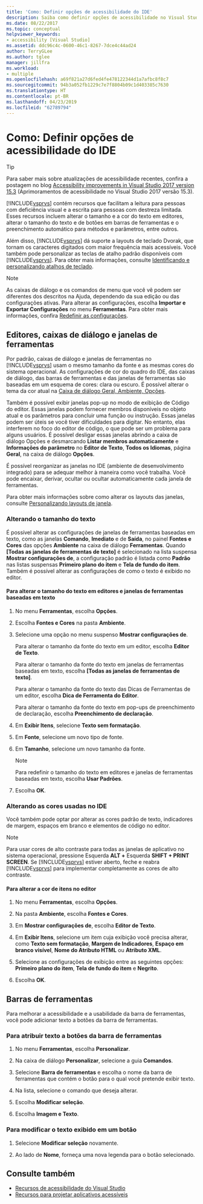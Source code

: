 ```yaml
---
title: 'Como: Definir opções de acessibilidade do IDE'
description: Saiba como definir opções de acessibilidade no Visual Studio que deixarão o IDE (ambiente de desenvolvimento integrado) mais fácil de usar para todos, incluindo pessoas com deficiência visual para ler e pessoas com limitações na capacidade de escrever.
ms.date: 08/22/2017
ms.topic: conceptual
helpviewer_keywords:
- accessibility [Visual Studio]
ms.assetid: ddc96c4c-0600-46c1-8267-7dce4c44ad24
author: TerryGLee
ms.author: tglee
manager: jillfra
ms.workload:
- multiple
ms.openlocfilehash: a69f821a27d6fed4fe478122344d1a7afbc8f8c7
ms.sourcegitcommit: 94b3a052fb1229c7e7f8804b09c1d403385c7630
ms.translationtype: HT
ms.contentlocale: pt-BR
ms.lasthandoff: 04/23/2019
ms.locfileid: "62789794"
---
```

# <a name="how-to-set-ide-accessibility-options"></a>Como: Definir opções de acessibilidade do IDE

> [!TIP]
> Para saber mais sobre atualizações de acessibilidade recentes, confira a postagem no blog [Accessibility improvements in Visual Studio 2017 version 15.3](https://devblogs.microsoft.com/visualstudio/accessibility-improvements-in-visual-studio-2017-version-15-3/) (Aprimoramentos de acessibilidade no Visual Studio 2017 versão 15.3).

[!INCLUDE[vsprvs](../../code-quality/includes/vsprvs_md.md)] contém recursos que facilitam a leitura para pessoas com deficiência visual e a escrita para pessoas com destreza limitada. Esses recursos incluem alterar o tamanho e a cor do texto em editores, alterar o tamanho do texto e de botões em barras de ferramentas e o preenchimento automático para métodos e parâmetros, entre outros.

Além disso, [!INCLUDE[vsprvs](../../code-quality/includes/vsprvs_md.md)] dá suporte a layouts de teclado Dvorak, que tornam os caracteres digitados com maior frequência mais acessíveis. Você também pode personalizar as teclas de atalho padrão disponíveis com [!INCLUDE[vsprvs](../../code-quality/includes/vsprvs_md.md)]. Para obter mais informações, consulte [Identificando e personalizando atalhos de teclado](../../ide/identifying-and-customizing-keyboard-shortcuts-in-visual-studio.md).

> [!NOTE]
> As caixas de diálogo e os comandos de menu que você vê podem ser diferentes dos descritos na Ajuda, dependendo da sua edição ou das configurações ativas. Para alterar as configurações, escolha **Importar e Exportar Configurações** no menu **Ferramentas**. Para obter mais informações, confira [Redefinir as configurações](../environment-settings.md#reset-settings).

## <a name="editors-dialogs-and-tool-windows"></a>Editores, caixas de diálogo e janelas de ferramentas

 Por padrão, caixas de diálogo e janelas de ferramentas no [!INCLUDE[vsprvs](../../code-quality/includes/vsprvs_md.md)] usam o mesmo tamanho da fonte e as mesmas cores do sistema operacional. As configurações de cor do quadro do IDE, das caixas de diálogo, das barras de ferramentas e das janelas de ferramentas são baseadas em um esquema de cores: clara ou escuro. É possível alterar o tema da cor atual na [Caixa de diálogo Geral, Ambiente, Opções](../../ide/reference/general-environment-options-dialog-box.md).

 Também é possível exibir janelas pop-up no modo de exibição de Código do editor. Essas janelas podem fornecer membros disponíveis no objeto atual e os parâmetros para concluir uma função ou instrução. Essas janelas podem ser úteis se você tiver dificuldades para digitar. No entanto, elas interferem no foco do editor de código, o que pode ser um problema para alguns usuários. É possível desligar essas janelas abrindo a caixa de diálogo Opções e desmarcando **Listar membros automaticamente** e **Informações do parâmetro** no **Editor de Texto**, **Todos os Idiomas**, página **Geral**, na caixa de diálogo **Opções**.

 É possível reorganizar as janelas no IDE (ambiente de desenvolvimento integrado) para se adequar melhor à maneira como você trabalha. Você pode encaixar, derivar, ocultar ou ocultar automaticamente cada janela de ferramentas.

 Para obter mais informações sobre como alterar os layouts das janelas, consulte [Personalizando layouts de janela](../../ide/customizing-window-layouts-in-visual-studio.md).

### <a name="changing-the-size-of-text"></a>Alterando o tamanho do texto

 É possível alterar as configurações de janelas de ferramentas baseadas em texto, como as janelas **Comando**, **Imediato** e de **Saída**, no painel **Fontes e Cores** das opções **Ambiente** na caixa de diálogo **Ferramentas**. Quando **[Todas as janelas de ferramentas de texto]** é selecionado na lista suspensa **Mostrar configurações de**, a configuração padrão é listada como **Padrão** nas listas suspensas **Primeiro plano do item** e **Tela de fundo do item**. Também é possível alterar as configurações de como o texto é exibido no editor.

#### <a name="to-change-the-size-of-text-in-text-based-tool-windows-and-editors"></a>Para alterar o tamanho do texto em editores e janelas de ferramentas baseadas em texto

1. No menu **Ferramentas**, escolha **Opções**.

2. Escolha **Fontes e Cores** na pasta **Ambiente**.

3. Selecione uma opção no menu suspenso **Mostrar configurações de**.

     Para alterar o tamanho da fonte do texto em um editor, escolha **Editor de Texto**.

     Para alterar o tamanho da fonte do texto em janelas de ferramentas baseadas em texto, escolha **[Todas as janelas de ferramentas de texto]**.

     Para alterar o tamanho da fonte do texto das Dicas de Ferramentas de um editor, escolha **Dica de Ferramenta do Editor**.

     Para alterar o tamanho da fonte do texto em pop-ups de preenchimento de declaração, escolha **Preenchimento de declaração**.

4. Em **Exibir Itens**, selecione **Texto sem formatação**.

5. Em **Fonte**, selecione um novo tipo de fonte.

6. Em **Tamanho**, selecione um novo tamanho da fonte.

    > [!NOTE]
    > Para redefinir o tamanho do texto em editores e janelas de ferramentas baseadas em texto, escolha **Usar Padrões**.

7. Escolha **OK**.

### <a name="change-the-colors-that-are-used-in-the-ide"></a>Alterando as cores usadas no IDE

 Você também pode optar por alterar as cores padrão de texto, indicadores de margem, espaços em branco e elementos de código no editor.

> [!NOTE]
> Para usar cores de alto contraste para todas as janelas de aplicativo no sistema operacional, pressione Esquerda <strong>ALT +</strong> Esquerda **SHIFT + PRINT SCREEN**. Se [!INCLUDE[vsprvs](../../code-quality/includes/vsprvs_md.md)] estiver aberto, feche e reabra [!INCLUDE[vsprvs](../../code-quality/includes/vsprvs_md.md)] para implementar completamente as cores de alto contraste.

#### <a name="to-change-the-color-of-items-in-the-editor"></a>Para alterar a cor de itens no editor

1. No menu **Ferramentas**, escolha **Opções**.

2. Na pasta **Ambiente**, escolha **Fontes e Cores**.

3. Em **Mostrar configurações de**, escolha **Editor de Texto**.

4. Em **Exibir Itens**, selecione um item cuja exibição você precisa alterar, como **Texto sem formatação**, **Margem de Indicadores**, **Espaço em branco visível**, **Nome do Atributo HTML** ou **Atributo XML**.

5. Selecione as configurações de exibição entre as seguintes opções: **Primeiro plano do item**, **Tela de fundo do item** e **Negrito**.

6. Escolha **OK**.

## <a name="toolbars"></a>Barras de ferramentas

 Para melhorar a acessibilidade e a usabilidade da barra de ferramentas, você pode adicionar texto a botões da barra de ferramentas.

### <a name="to-assign-text-to-toolbar-buttons"></a>Para atribuir texto a botões da barra de ferramentas

1. No menu **Ferramentas**, escolha **Personalizar**.

2. Na caixa de diálogo **Personalizar**, selecione a guia **Comandos**.

3. Selecione **Barra de ferramentas** e escolha o nome da barra de ferramentas que contém o botão para o qual você pretende exibir texto.

4. Na lista, selecione o comando que deseja alterar.

5. Escolha **Modificar seleção**.

6. Escolha **Imagem e Texto**.

### <a name="to-modify-the-displayed-text-in-a-button"></a>Para modificar o texto exibido em um botão

1. Selecione **Modificar seleção** novamente.

2. Ao lado de **Nome**, forneça uma nova legenda para o botão selecionado.

## <a name="see-also"></a>Consulte também

* [Recursos de acessibilidade do Visual Studio](../../ide/reference/accessibility-features-of-visual-studio.md)
* [Recursos para projetar aplicativos acessíveis](../../ide/reference/resources-for-designing-accessible-applications.md)